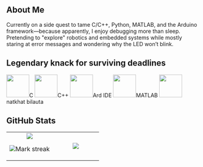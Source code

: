 ## About Me
Currently on a side quest to tame C/C++, Python, MATLAB, and the Arduino framework—because apparently, I enjoy debugging more than sleep. Pretending to "explore" robotics and embedded systems while mostly staring at error messages and wondering why the LED won’t blink.

##  Legendary knack for surviving deadlines
<img src="https://cdn.jsdelivr.net/gh/devicons/devicon/icons/c/c-original.svg" width="60"/>C
<img src="https://cdn.jsdelivr.net/gh/devicons/devicon@latest/icons/cplusplus/cplusplus-original.svg" width="60" />C++
<img src="https://cdn.jsdelivr.net/gh/devicons/devicon/icons/arduino/arduino-original.svg" width="60"/>Ard IDE
<img src="https://cdn.jsdelivr.net/gh/devicons/devicon/icons/matlab/matlab-original.svg" width="60"/>MATLAB
<img src="https://cdn.jsdelivr.net/gh/devicons/devicon@latest/icons/github/github-original.svg" width="60"/> natkhat bilauta 
          
## GitHub Stats

<table><tbody><tr border="none"><td width="50%" align="center">
<img align="center" src="https://readme-stats-fork-mauve.vercel.app/api/?username=TF-141-0&theme=dark&show_icons=true&count_private=true">

<img alt="Mark streak" src="https://github-readme-streak-stats-five-roan.vercel.app?user=TF-141-0&theme=dark"></td><td width="50%" align="center">
<img align="center" src="https://readme-stats-fork-mauve.vercel.app/api/top-langs/?username=TF-141-0&theme=dark&hide_border=false&no-bg=true&no-frame=true&langs_count=6"></td></tr></tbody></table>
